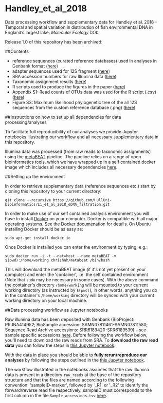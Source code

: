 # Handley_et_al_2018

Data processing workflow and supplementary data for Handley et al. 2018 - Temporal and spatial variation in distribution of fish environmental DNA in England’s largest lake. _Molecular Ecology_ DOI: 

Release 1.0 of this repository has been archived: 

##Contents
  - reference sequences (curated reference databases) used in analyses in Genbank format ([here](https://github.com/HullUni-bioinformatics/Li_et_al_2017_eDNA_filtration/tree/master/supplementary_data/reference_DBs))
  - adapter sequences used for 12S fragment ([here](https://github.com/HullUni-bioinformatics/Li_et_al_2017/blob/master/12S-adapters.fasta))
  - SRA accession numbers for raw Illumina data ([here](https://github.com/HullUni-bioinformatics/Li_et_al_2017/blob/master/supplementary_data/Sample_accessions.tsv))
  - Taxonomic assignment results ([here](https://github.com/HullUni-bioinformatics/Li_et_al_2017/tree/master/supplementary_data/assignment_results))
  - R scripts used to produce the figures in the paper ([here](https://github.com/HullUni-bioinformatics/Li_et_al_2017/tree/master/R_script))
  - Appendix S1: Read counts of OTUs data was used for the R script (.csv) ([here](https://github.com/HullUni-bioinformatics/Li_et_al_2018_eDNA_filtration/blob/master/Appendix_S1.csv))
  - Figure S3: Maximum likelihood phylogenetic tree of the all 12S sequences from the custom reference database (.png) ([here](https://github.com/HullUni-bioinformatics/Li_et_al_2018_eDNA_filtration/blob/master/Figure_S3.png))


##Instructions on how to set up all dependencies for data processing/analyses
 
To facilitate full reproducibility of our analyses we provide Jupyter notebooks illustrating our workflow and all necessary supplementary data in this repository.

Illumina data was processed (from raw reads to taxonomic assignments) using the [metaBEAT](https://github.com/HullUni-bioinformatics/metaBEAT) pipeline. The pipeline relies on a range of open bioinformatics tools, which we have wrapped up in a self contained docker image which includes all necessary dependencies [here](https://hub.docker.com/r/chrishah/metabeat/).

##Setting up the environment

In order to retrieve supplementary data (reference sequences etc.) start by cloning this repository to your current directory:
```
git clone --recursive https://github.com/HullUni-bioinformatics/Li_et_al_2018_eDNA_filtration.git
```

In order to make use of our self contained analysis environment you will have to install [Docker](https://www.docker.com/) on your computer. Docker is compatible with all major operating systems. See the [Docker documenation](https://docs.docker.com/) for details. On Ubuntu installing Docker should be as easy as:

```
sudo apt-get install docker.io
```

Once Docker is installed you can enter the environment by typing, e.g.:
```
sudo docker run -i -t --net=host --name metaBEAT -v $(pwd):/home/working chrishah/metabeat /bin/bash
```

This will download the metaBEAT image (if it's not yet present on your computer) and enter the 'container', i.e. the self contained environment (Note that `sudo` may be necessary in some cases). With the above command the container's directory `/home/working` will be mounted to your current working directory (as instructed by `$(pwd)`), in other words, anything you do in the container's `/home/working` directory will be synced with your current working directory on your local machine. 

##Data processing workflow as Jupyter notebooks
 
Raw illumina data has been deposited with Genbank (BioProject: PRJNA414952; BioSample accession: SAMN07811461-SAMN07811580; Sequence Read Archive accessions: SRR6189420-SRR6189539) - see sample specific accessions [here](https://github.com/HullUni-bioinformatics/Li_et_al_2017/blob/master/supplementary_data/Sample_accessions.tsv). Before following the workflow below, you'll need to download the raw reads from SRA. To __download the raw read data__ you can follow the steps in [this Jupyter notebook](https://github.com/HullUni-bioinformatics/Li_et_al_2017/blob/master/raw_reads/How_to_download_Rawdata_from_SRA.ipynb).


With the data in place you should be able to __fully rerun/reproduce our analyses__ by following the steps outlined in the [this Jupyter notebook](https://github.com/HullUni-bioinformatics/Li_et_al_2017/blob/master/Filtration_12S_July_2016.ipynb).

The workflow illustrated in the notebooks assumes that the raw Illumina data is present in a directory `raw_reads` at the base of the repository structure and that the files are named according to the following convention:
'sampleID-marker', followed by '_R1' or '_R2' to identify the forward/reverse read file respectively. sampleID must corresponds to the first column in the file `Sample_accessions.tsv` [here](https://github.com/HullUni-bioinformatics/Li_et_al_2017/blob/master/supplementary_data/Sample_accessions.tsv).
